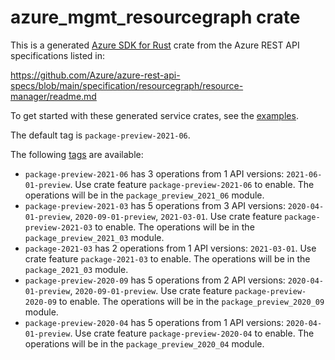 # azure_mgmt_resourcegraph crate

This is a generated [Azure SDK for Rust](https://github.com/Azure/azure-sdk-for-rust) crate from the Azure REST API specifications listed in:

https://github.com/Azure/azure-rest-api-specs/blob/main/specification/resourcegraph/resource-manager/readme.md

To get started with these generated service crates, see the [examples](https://github.com/Azure/azure-sdk-for-rust/blob/main/services/README.md#examples).

The default tag is `package-preview-2021-06`.

The following [tags](https://github.com/Azure/azure-sdk-for-rust/blob/main/services/tags.md) are available:

- `package-preview-2021-06` has 3 operations from 1 API versions: `2021-06-01-preview`. Use crate feature `package-preview-2021-06` to enable. The operations will be in the `package_preview_2021_06` module.
- `package-preview-2021-03` has 5 operations from 3 API versions: `2020-04-01-preview`, `2020-09-01-preview`, `2021-03-01`. Use crate feature `package-preview-2021-03` to enable. The operations will be in the `package_preview_2021_03` module.
- `package-2021-03` has 2 operations from 1 API versions: `2021-03-01`. Use crate feature `package-2021-03` to enable. The operations will be in the `package_2021_03` module.
- `package-preview-2020-09` has 5 operations from 2 API versions: `2020-04-01-preview`, `2020-09-01-preview`. Use crate feature `package-preview-2020-09` to enable. The operations will be in the `package_preview_2020_09` module.
- `package-preview-2020-04` has 5 operations from 1 API versions: `2020-04-01-preview`. Use crate feature `package-preview-2020-04` to enable. The operations will be in the `package_preview_2020_04` module.